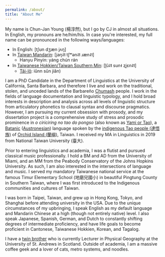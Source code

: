 ```yaml
---
permalink: /about/
title: "About Me"
---
```


My name is Chun-Jan Young (楊淳然), but I go by CJ in almost all situations. In English, my pronouns are he/him/his. In case you're interested, my full name can be pronounced in the following ways/languages:
- In English: \[tʃʊn dʒæn jʌŋ]
- In [Taiwan Mandarin](https://en.wikipedia.org/wiki/Taiwanese_Mandarin): \[jaŋ˨˦ tʃʷən˨˦ ɹæn˨˦]
  - Hanyu Pinyin: yáng chún rán
- In [Taiwanese Hokkien/Taiwan Southern Min](https://en.wikipedia.org/wiki/Taiwanese_Hokkien): \[ĩ̯ũ˨˦ sun˧ ʐi̯ɛn˨˦]
  - [Tâi-lô](https://en.wikipedia.org/wiki/T%C3%A2i-u%C3%A2n_L%C3%B4-m%C3%A1-j%C4%AB_Phing-im_Hong-%C3%A0n): iûnn sûn jiân)

I am a PhD Candidate in the Department of Linguistics at the University of California, Santa Barbara, and therefore I live and work on the traditional, stolen, and unceded lands of the Barbareño [Chumash](https://en.wikipedia.org/wiki/Chumash_people) people. I work in the fields of language documentation and linguistic typology, and I hold broad interests in description and analysis across all levels of linguistic structure from articulatory phonetics to clausal syntax and discourse pragmatics. However, I am pursuing my current obsession with prosody, and my dissertation project is a comprehensive study of stress and prosodic prominence in *o ciriciring no tao do pongso* (also known as [Yami or Tao](https://en.wikipedia.org/wiki/Yami_language)), a [Batanic](https://en.wikipedia.org/wiki/Batanic_languages) ([Austronesian](https://en.wikipedia.org/wiki/Austronesian_languages)) language spoken by the [indigenous Tao people (達悟族)](https://en.wikipedia.org/wiki/Tao_people) of [Orchid Island (蘭嶼)](https://en.wikipedia.org/wiki/Orchid_Island), Taiwan. I received my MA in Linguistics in 2019 from National Taiwan University (臺大).

Prior to entering linguistics and academia, I was a flutist and pursued classical music professionally. I hold a BM and AD from the University of Miami, and an MM from the Peabody Conservatory of the Johns Hopkins University. As such, I am also interested in the intersections of language and music. I served my mandatory Taiwanese national service at the famous Timur Elementary School (地磨兒國小) in beautiful Pingtung County in Southern Taiwan, where I was first introduced to the Indigenous communities and cultures of Taiwan.

I was born in Taipei, Taiwan, and grew up in Hong Kong, Tokyo, and Shanghai before attending university in the USA. Due to the unique circumstances of my upbringing, I speak English as my default language and Mandarin Chinese at a high (though not entirely native) level. I also speak Japanese, Spanish, German, and Dutch to constantly shifting degrees of intermediate proficiency, and have life goals to become proficient in Cantonese, Taiwanese Hokkien, Korean, and Tagalog.

I have a [twin brother](https://www.st-andrews.ac.uk/geography-sustainable-development/people/tjy1/) who is currently Lecturer in Physical Geography at the University of St. Andrews in Scotland. Outside of academia, I am a massive coffee geek and a lover of cats, metro systems, and noodles.
